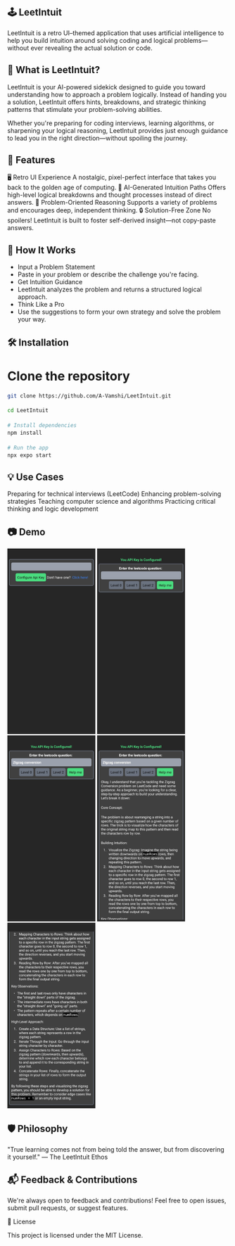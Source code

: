 ## 🕹️ LeetIntuit

LeetIntuit is a retro UI–themed application that uses artificial intelligence to help you build intuition around solving coding and logical problems—without ever revealing the actual solution or code.

## 🧠 What is LeetIntuit?

LeetIntuit is your AI-powered sidekick designed to guide you toward understanding how to approach a problem logically. Instead of handing you a solution, LeetIntuit offers hints, breakdowns, and strategic thinking patterns that stimulate your problem-solving abilities.

Whether you're preparing for coding interviews, learning algorithms, or sharpening your logical reasoning, LeetIntuit provides just enough guidance to lead you in the right direction—without spoiling the journey.

## 🎨 Features

🖥️ Retro UI Experience
A nostalgic, pixel-perfect interface that takes you back to the golden age of computing.
🤖 AI-Generated Intuition Paths
Offers high-level logical breakdowns and thought processes instead of direct answers.
🧩 Problem-Oriented Reasoning
Supports a variety of problems and encourages deep, independent thinking.
🔒 Solution-Free Zone
No spoilers! LeetIntuit is built to foster self-derived insight—not copy-paste answers.
## 🚀 How It Works

- Input a Problem Statement
- Paste in your problem or describe the challenge you're facing.
- Get Intuition Guidance
- LeetIntuit analyzes the problem and returns a structured logical approach.
- Think Like a Pro
- Use the suggestions to form your own strategy and solve the problem your way.

## 🛠️ Installation

# Clone the repository
```bash
git clone https://github.com/A-Vamshi/LeetIntuit.git

cd LeetIntuit

# Install dependencies
npm install

# Run the app
npx expo start

```
## 💡 Use Cases

Preparing for technical interviews (LeetCode)
Enhancing problem-solving strategies
Teaching computer science and algorithms
Practicing critical thinking and logic development


## 📷 Demo
<img src="/images/1.jpeg" alt="screenshot" width="200"/> <img src="/images/2.jpeg" alt="screenshot" width="200"/>
<img src="/images/3.jpeg" alt="screenshot" width="200"/>
<img src="/images/4.jpeg" alt="screenshot" width="200"/>
<img src="/images/5.jpeg" alt="screenshot" width="200"/>


## 🛡️ Philosophy

"True learning comes not from being told the answer, but from discovering it yourself."
— The LeetIntuit Ethos
## 📬 Feedback & Contributions

We're always open to feedback and contributions! Feel free to open issues, submit pull requests, or suggest features.

📄 License

This project is licensed under the MIT License.
